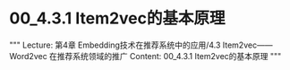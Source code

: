 # 00_4.3.1 Item2vec的基本原理

"""
Lecture: 第4章 Embedding技术在推荐系统中的应用/4.3 Item2vec——Word2vec 在推荐系统领域的推广
Content: 00_4.3.1 Item2vec的基本原理
"""

